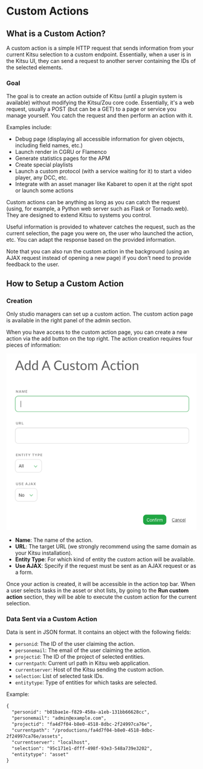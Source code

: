 # Custom Actions

## What is a Custom Action?

A custom action is a simple HTTP request that sends information from your current Kitsu selection to a custom endpoint. Essentially, when a user is in the Kitsu UI, they can send a request to another server containing the IDs of the selected elements.

### Goal

The goal is to create an action outside of Kitsu (until a plugin system is available) without modifying the Kitsu/Zou core code. Essentially, it's a web request, usually a POST (but can be a GET) to a page or service you manage yourself. You catch the request and then perform an action with it.

Examples include:

- Debug page (displaying all accessible information for given objects, including field names, etc.)
- Launch render in CGRU or Flamenco
- Generate statistics pages for the APM
- Create special playlists
- Launch a custom protocol (with a service waiting for it) to start a video player, any DCC, etc.
- Integrate with an asset manager like Kabaret to open it at the right spot or launch some actions

Custom actions can be anything as long as you can catch the request (using, for example, a Python web server such as Flask or Tornado.web). They are designed to extend Kitsu to systems you control. 

Useful information is provided to whatever catches the request, such as the current selection, the page you were on, the user who launched the action, etc. You can adapt the response based on the provided information. 

Note that you can also run the custom action in the background (using an AJAX request instead of opening a new page) if you don't need to provide feedback to the user.


## How to Setup a Custom Action

### Creation

Only studio managers can set up a custom action. The custom action page is available in the right panel of the admin section.

When you have access to the custom action page, you can create a new action via the add button on the top right. The action creation requires four pieces of information:

![Add Custom Action](../img/getting-started/add_custom_action.png)

- **Name**: The name of the action.
- **URL**: The target URL (we strongly recommend using the same domain as your Kitsu installation).
- **Entity Type**: For which kind of entity the custom action will be available.
- **Use AJAX**: Specify if the request must be sent as an AJAX request or as a form.

Once your action is created, it will be accessible in the action top bar. When a user selects tasks in the asset or shot lists, by going to the **Run custom action** section, they will be able to execute the custom action for the current selection.

### Data Sent via a Custom Action

Data is sent in JSON format. It contains an object with the following fields:

* `personid`: The ID of the user claiming the action.
* `personemail`:  The email of the user claiming the action.
* `projectid`:  The ID of the project of selected entities.
* `currentpath`:  Current url path in Kitsu web application.
* `currentserver`: Host of the Kitsu sending the custom action.
* `selection`:  List of selected task IDs.
* `entitytype`:  Type of entities for which tasks are selected.

Example:
```
{
  "personid": "b01bae1e-f829-458a-a1eb-131bb66628cc",
  "personemail": "admin@example.com",
  "projectid": "fa4d7f04-b8e0-4518-8dbc-2f24997ca76e",
  "currentpath": "/productions/fa4d7f04-b8e0-4518-8dbc-2f24997ca76e/assets",
  "currentserver": "localhost",
  "selection": "95c171e1-dfff-498f-93e3-548a739e3202",
  "entitytype": "asset"
}
```
